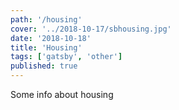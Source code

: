 ```yaml
---
path: '/housing'
cover: '../2018-10-17/sbhousing.jpg'
date: '2018-10-18'
title: 'Housing'
tags: ['gatsby', 'other']
published: true
---
```


Some info about housing
